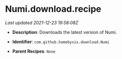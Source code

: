 # Numi.download.recipe

_Last updated 2021-12-23 19:58:08Z_

- **Description**: Downloads the latest version of Numi.

- **Identifier**: `com.github.homebysix.download.Numi`

- **Parent Recipes**: `None`